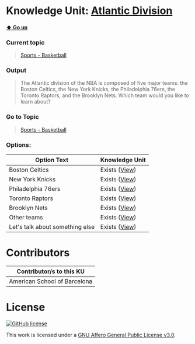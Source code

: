 # Knowledge Unit: [Atlantic Division](../../knowledge_units/sports-basketball/atlantic-division.md)

#### [:arrow_up: Go up](../../topics/sports-basketball.md)
### Current topic
> [Sports - Basketball](../../topics/sports-basketball.md)
### Output
> The Atlantic division of the NBA is composed of five major teams: the Boston Celtics, the New York Knicks, the Philadelphia 76ers, the Toronto Raptors, and the Brooklyn Nets. Which team would you like to learn about?
### Go to Topic
> [Sports - Basketball](../../topics/sports-basketball.md)

### Options: 

| Option Text | Knowledge Unit |
| - | - |  
| Boston Celtics  |  Exists ([View](../../knowledge_units/sports-basketball/boston-celtics.md))  |  
| New York Knicks  |  Exists ([View](../../knowledge_units/sports-basketball/new-york-knicks.md))  |  
| Philadelphia 76ers  |  Exists ([View](../../knowledge_units/sports-basketball/philadelphia-76ers.md))  |  
| Toronto Raptors  |  Exists ([View](../../knowledge_units/sports-basketball/toronto-raptors.md))  |  
| Brooklyn Nets  |  Exists ([View](../../knowledge_units/sports-basketball/brooklyn-nets.md))  |  
| Other teams  |  Exists ([View](../../knowledge_units/sports-basketball/other-teams.md))  |  
| Let&#039;s talk about something else  |  Exists ([View](../../knowledge_units/sports-basketball/lets-talk-about-something-else.md))  | 

# Contributors

| Contributor/s to this KU |
| - | 
| American School of Barcelona |

# License
[![GitHub license](https://img.shields.io/github/license/inbrainz/cerebro)](https://github.com/inbrainz/cerebro/blob/master/LICENSE)

This work is licensed under a [GNU Affero General Public License v3.0](https://www.gnu.org/licenses/agpl-3.0.txt).
